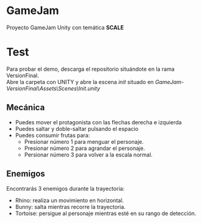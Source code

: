 # GameJam
Proyecto GameJam Unity con temática **SCALE**
# Test
Para probar el demo, descarga el repositorio situándote en la rama VersionFinal.  
Abre la carpeta con UNITY y abre la escena *init* situado en *GameJam-VersionFinal\Assets\Scenes\Init.unity*  
## Mecánica
* Puedes mover el protagonista con las flechas derecha e izquierda
* Puedes saltar y doble-saltar pulsando el espacio
* Puedes consumir frutas para:
    * Presionar número 1 para menguar el personaje.
    * Presionar número 2 para agrandar el personaje.
    * Persionar número 3 para volver a la escala normal.
## Enemigos 
Encontrarás 3 enemigos durante la trayectoria:
* Rhino: realiza un movimiento en horizontal.
* Bunny: salta mientras recorre la trayectoria.
* Tortoise: persigue al personaje mientras esté en su rango de detección.
